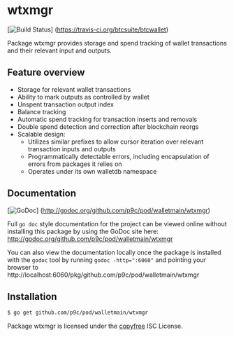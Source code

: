 wtxmgr
======

[![Build Status](https://travis-ci.org/btcsuite/btcwallet.png?branch=master)]
(https://travis-ci.org/btcsuite/btcwallet)

Package wtxmgr provides storage and spend tracking of wallet transactions and
their relevant input and outputs.

## Feature overview

- Storage for relevant wallet transactions
- Ability to mark outputs as controlled by wallet
- Unspent transaction output index
- Balance tracking
- Automatic spend tracking for transaction inserts and removals
- Double spend detection and correction after blockchain reorgs
- Scalable design:
  - Utilizes similar prefixes to allow cursor iteration over relevant transaction
    inputs and outputs
  - Programmatically detectable errors, including encapsulation of errors from
    packages it relies on
  - Operates under its own walletdb namespace
    
## Documentation

[![GoDoc](https://godoc.org/github.com/p9c/pod/walletmain/wtxmgr?status.png)]
(http://godoc.org/github.com/p9c/pod/walletmain/wtxmgr)

Full `go doc` style documentation for the project can be viewed online without
installing this package by using the GoDoc site here:
http://godoc.org/github.com/p9c/pod/walletmain/wtxmgr

You can also view the documentation locally once the package is installed with
the `godoc` tool by running `godoc -http=":6060"` and pointing your browser to
http://localhost:6060/pkg/github.com/p9c/pod/walletmain/wtxmgr

## Installation

```bash
$ go get github.com/p9c/pod/walletmain/wtxmgr
```

Package wtxmgr is licensed under the [copyfree](http://copyfree.org) ISC
License.
